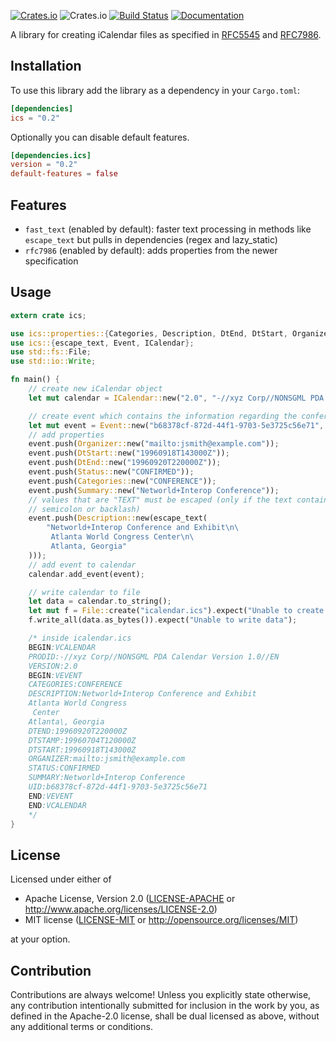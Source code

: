 [![Crates.io](https://img.shields.io/crates/v/ics.svg)](https://crates.io/crates/ics)
![Crates.io](https://img.shields.io/crates/l/rustc-serialize.svg)
[![Build Status](https://travis-ci.com/hummingly/ics.svg?branch=master)](https://travis-ci.com/hummingly/ics)
[![Documentation](https://docs.rs/ics/badge.svg)](https://docs.rs/ics)

A library for creating iCalendar files as specified in [RFC5545](https://tools.ietf.org/html/rfc5545) and [RFC7986](https://tools.ietf.org/html/rfc7986).

## Installation
To use this library add the library as a dependency in your `Cargo.toml`:
```toml
[dependencies]
ics = "0.2"
```

Optionally you can disable default features.
```toml
[dependencies.ics]
version = "0.2"
default-features = false
 ```
## Features
- `fast_text` (enabled by default): faster text processing in methods like `escape_text` but pulls in dependencies (regex and lazy_static)
- `rfc7986` (enabled by default): adds properties from the newer specification

## Usage
```rust
extern crate ics;

use ics::properties::{Categories, Description, DtEnd, DtStart, Organizer, Status, Summary};
use ics::{escape_text, Event, ICalendar};
use std::fs::File;
use std::io::Write;

fn main() {
    // create new iCalendar object
    let mut calendar = ICalendar::new("2.0", "-//xyz Corp//NONSGML PDA Calendar Version 1.0//EN");

    // create event which contains the information regarding the conference
    let mut event = Event::new("b68378cf-872d-44f1-9703-5e3725c56e71", "19960704T120000Z");
    // add properties
    event.push(Organizer::new("mailto:jsmith@example.com"));
    event.push(DtStart::new("19960918T143000Z"));
    event.push(DtEnd::new("19960920T220000Z"));
    event.push(Status::new("CONFIRMED"));
    event.push(Categories::new("CONFERENCE"));
    event.push(Summary::new("Networld+Interop Conference"));
    // values that are "TEXT" must be escaped (only if the text contains a comma,
    // semicolon or backlash)
    event.push(Description::new(escape_text(
        "Networld+Interop Conference and Exhibit\n\
         Atlanta World Congress Center\n\
         Atlanta, Georgia"
    )));
    // add event to calendar
    calendar.add_event(event);

    // write calendar to file
    let data = calendar.to_string();
    let mut f = File::create("icalendar.ics").expect("Unable to create file");
    f.write_all(data.as_bytes()).expect("Unable to write data");

    /* inside icalendar.ics
    BEGIN:VCALENDAR
    PRODID:-//xyz Corp//NONSGML PDA Calendar Version 1.0//EN
    VERSION:2.0
    BEGIN:VEVENT
    CATEGORIES:CONFERENCE
    DESCRIPTION:Networld+Interop Conference and Exhibit
    Atlanta World Congress 
     Center
    Atlanta\, Georgia
    DTEND:19960920T220000Z
    DTSTAMP:19960704T120000Z
    DTSTART:19960918T143000Z
    ORGANIZER:mailto:jsmith@example.com
    STATUS:CONFIRMED
    SUMMARY:Networld+Interop Conference
    UID:b68378cf-872d-44f1-9703-5e3725c56e71
    END:VEVENT
    END:VCALENDAR
    */
}
```

## License

Licensed under either of

 * Apache License, Version 2.0
   ([LICENSE-APACHE](LICENSE-APACHE) or http://www.apache.org/licenses/LICENSE-2.0)
 * MIT license
   ([LICENSE-MIT](LICENSE-MIT) or http://opensource.org/licenses/MIT)

at your option.

## Contribution

Contributions are always welcome!
Unless you explicitly state otherwise, any contribution intentionally submitted for inclusion in the work by you, as defined in the Apache-2.0 license, shall be dual licensed as above, without any additional terms or conditions.
